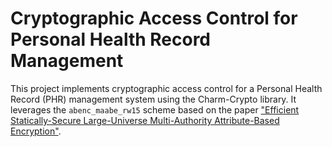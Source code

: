 # Cryptographic Access Control for Personal Health Record Management

This project implements cryptographic access control for a Personal Health Record (PHR) management system using the Charm-Crypto library. It leverages the `abenc_maabe_rw15` scheme based on the paper ["Efficient Statically-Secure Large-Universe Multi-Authority Attribute-Based Encryption"](http://eprint.iacr.org/2015/016.pdf).
